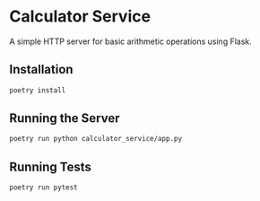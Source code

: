 # Calculator Service

A simple HTTP server for basic arithmetic operations using Flask.

## Installation

```sh
poetry install
```

## Running the Server

```sh
poetry run python calculator_service/app.py
```

## Running Tests

```sh
poetry run pytest
```
